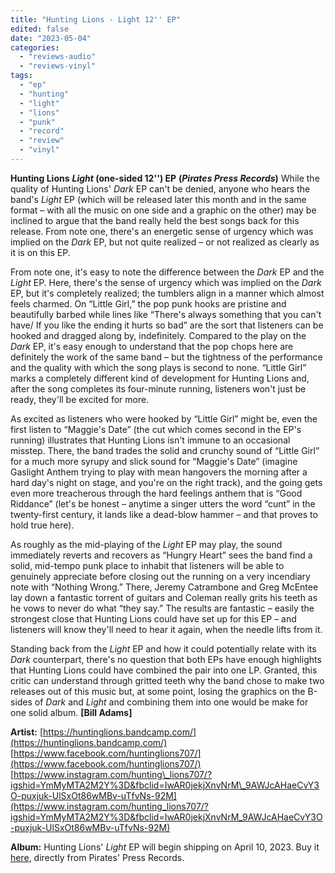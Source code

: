 ```yaml
---
title: "Hunting Lions - Light 12'' EP"
edited: false
date: "2023-05-04"
categories:
  - "reviews-audio"
  - "reviews-vinyl"
tags:
  - "ep"
  - "hunting"
  - "light"
  - "lions"
  - "punk"
  - "record"
  - "review"
  - "vinyl"
---
```


**Hunting Lions** **_Light_ (one-sided 12'') EP** **(_Pirates Press Records_)** While the quality of Hunting Lions' _Dark_ EP can't be denied, anyone who hears the band's _Light_ EP (which will be released later this month and in the same format – with all the music on one side and a graphic on the other) may be inclined to argue that the band really held the best songs back for this release. From note one, there's an energetic sense of urgency which was implied on the _Dark_ EP, but not quite realized – or not realized as clearly as it is on this EP.

From note one, it's easy to note the difference between the _Dark_ EP and the _Light_ EP. Here, there's the sense of urgency which was implied on the _Dark_ EP, but it's completely realized; the tumblers align in a manner which almost feels charmed. On “Little Girl,” the pop punk hooks are pristine and beautifully barbed while lines like “There's always something that you can't have/ If you like the ending it hurts so bad” are the sort that listeners can be hooked and dragged along by, indefinitely. Compared to the play on the _Dark_ EP, it's easy enough to understand that the pop chops here are definitely the work of the same band – but the tightness of the performance and the quality with which the song plays is second to none. “Little Girl” marks a completely different kind of development for Hunting Lions and, after the song completes its four-minute running, listeners won't just be ready, they'll be excited for more.

As excited as listeners who were hooked by “Little Girl” might be, even the first listen to “Maggie's Date” (the cut which comes second in the EP's running) illustrates that Hunting Lions isn't immune to an occasional misstep. There, the band trades the solid and crunchy sound of “Little Girl” for a much more syrupy and slick sound for “Maggie's Date” (imagine Gaslight Anthem trying to play with mean hangovers the morning after a hard day's night on stage, and you're on the right track), and the going gets even more treacherous through the hard feelings anthem that is “Good Riddance” (let's be honest – anytime a singer utters the word “cunt” in the twenty-first century, it lands like a dead-blow hammer – and that proves to hold true here).

As roughly as the mid-playing of the _Light_ EP may play, the sound immediately reverts and recovers as “Hungry Heart” sees the band find a solid, mid-tempo punk place to inhabit that listeners will be able to genuinely appreciate before closing out the running on a very incendiary note with “Nothing Wrong.” There, Jeremy Catrambone and Greg McEntee lay down a fantastic torrent of guitars and Coleman really grits his teeth as he vows to never do what “they say.” The results are fantastic – easily the strongest close that Hunting Lions could have set up for this EP – and listeners will know they'll need to hear it again, when the needle lifts from it.

Standing back from the _Light_ EP and how it could potentially relate with its _Dark_ counterpart, there's no question that both EPs have enough highlights that Hunting Lions could have combined the pair into one LP. Granted, this critic can understand through gritted teeth why the band chose to make two releases out of this music but, at some point, losing the graphics on the B-sides of _Dark_ and _Light_ and combining them into one would be make for one solid album. **\[Bill Adams\]**

**Artist:** [https://huntinglions.bandcamp.com/](https://huntinglions.bandcamp.com/) [https://www.facebook.com/huntinglions707/](https://www.facebook.com/huntinglions707/) [https://www.instagram.com/hunting\_lions707/?igshid=YmMyMTA2M2Y%3D&fbclid=IwAR0jekjXnvNrM\_9AWJcAHaeCvY3O-puxjuk-UlSxOt86wMBv-uTfvNs-92M](https://www.instagram.com/hunting_lions707/?igshid=YmMyMTA2M2Y%3D&fbclid=IwAR0jekjXnvNrM_9AWJcAHaeCvY3O-puxjuk-UlSxOt86wMBv-uTfvNs-92M)

**Album:** Hunting Lions' _Light_ EP will begin shipping on April 10, 2023. Buy it [here](https://shop.piratespressrecords.com/collections/new-featured-music/products/hunting-lions-light-12-ep), directly from Pirates' Press Records.
